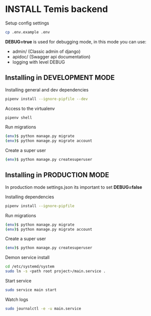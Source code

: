 # INSTALL Temis backend

Setup config settings

```sh
cp .env.example .env
```

**DEBUG=true** is used for debugging mode, in this mode you can use:

- admin/ (Classic admin of django)
- apidoc/ (Swagger api documentation)
- logging with level DEBUG

## Installing in DEVELOPMENT MODE

Installing general and dev dependencies

```sh
pipenv install --ignore-pipfile --dev
```

Access to the virtualenv

```sh
pipenv shell
```

Run migrations

```sh
(env)$ python manage.py migrate
(env)$ python manage.py migrate account
```

Create a super user

```sh
(env)$ python manage.py createsuperuser
```

## Installing in PRODUCTION MODE

In production mode settings.json its important to set **DEBUG=false**

Installing dependencies

```sh
pipenv install --ignore-pipfile
```

Run migrations

```sh
(env)$ python manage.py migrate
(env)$ python manage.py migrate account
```

Create a super user

```sh
(env)$ python manage.py createsuperuser
```

Demon service install

```sh
cd /etc/systemd/system
sudo ln -s <path root project>/main.service .
```

Start service

```sh
sudo service main start
```

Watch logs

```sh
sudo journalctl -e -u main.service
```
